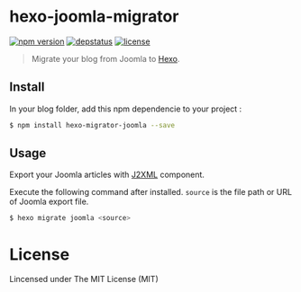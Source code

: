 # hexo-joomla-migrator
[![npm version](https://img.shields.io/npm/v/hexo-migrator-joomla.svg)](https://www.npmjs.com/package/hexo-migrator-joomla) [![depstatus](https://img.shields.io/david/welksonramos/hexo-migrator-joomla.svg)](https://david-dm.org/welksonramos/hexo-migrator-joomla) [![license](https://img.shields.io/npm/l/hexo-migrator-joomla.svg?style=flat)](https://raw.github.com/welksonramos/hexo-migrator-joomla/blob/master/LICENSE)

> Migrate your blog from Joomla to [Hexo](https://hexo.io/).

## Install

In your blog folder, add this npm dependencie to your project :
``` bash
$ npm install hexo-migrator-joomla --save
```

## Usage

Export your Joomla articles with [J2XML](http://extensions.joomla.org/extensions/migration-a-conversion/data-import-a-export/12816?qh=YToxOntpOjA7czo1OiJqMnhtbCI7fQ%3D%3D) component.

Execute the following command after installed. `source` is the file path or URL of Joomla export file.

``` bash
$ hexo migrate joomla <source>
```

# License

Lincensed under The MIT License (MIT)
